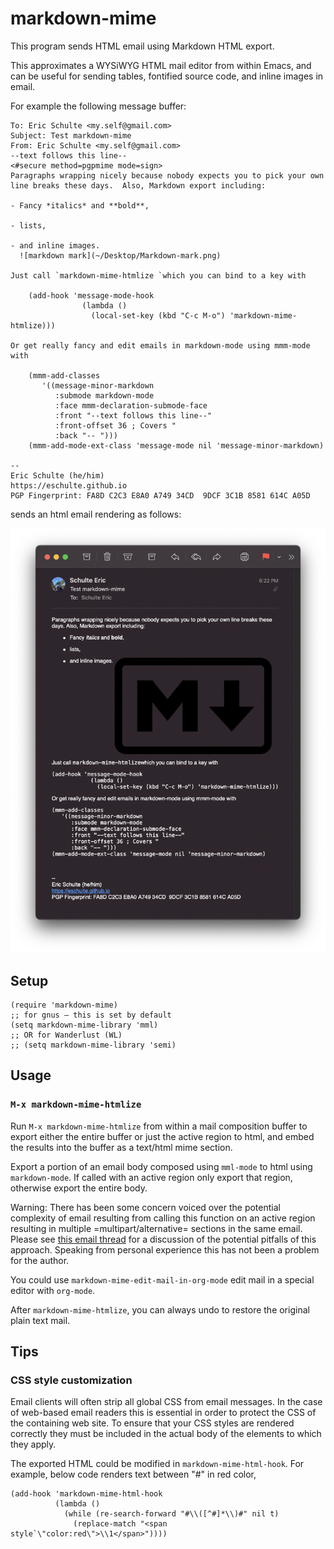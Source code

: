 markdown-mime
=============

This program sends HTML email using Markdown HTML export.

This approximates a WYSiWYG HTML mail editor from within Emacs, and
can be useful for sending tables, fontified source code, and inline
images in email.

For example the following message buffer:

```
To: Eric Schulte <my.self@gmail.com>
Subject: Test markdown-mime
From: Eric Schulte <my.self@gmail.com>
--text follows this line--
<#secure method=pgpmime mode=sign>
Paragraphs wrapping nicely because nobody expects you to pick your own
line breaks these days.  Also, Markdown export including:

- Fancy *italics* and **bold**,

- lists,

- and inline images.
  ![markdown mark](~/Desktop/Markdown-mark.png)

Just call `markdown-mime-htmlize `which you can bind to a key with

    (add-hook 'message-mode-hook
                (lambda ()
                  (local-set-key (kbd "C-c M-o") 'markdown-mime-htmlize)))

Or get really fancy and edit emails in markdown-mode using mmm-mode with

    (mmm-add-classes
       '((message-minor-markdown
          :submode markdown-mode
          :face mmm-declaration-submode-face
          :front "--text follows this line--"
          :front-offset 36 ; Covers "
          :back "-- ")))
    (mmm-add-mode-ext-class 'message-mode nil 'message-minor-markdown)

-- 
Eric Schulte (he/him)
https://eschulte.github.io
PGP Fingerprint: FA8D C2C3 E8A0 A749 34CD  9DCF 3C1B 8581 614C A05D
```

sends an html email rendering as follows:

![](https://raw.githubusercontent.com/eschulte/markdown-mime/master/screenshot.png)


## Setup

```elisp
(require 'markdown-mime)
;; for gnus – this is set by default
(setq markdown-mime-library 'mml)
;; OR for Wanderlust (WL)
;; (setq markdown-mime-library 'semi)
```


## Usage

### `M-x markdown-mime-htmlize`

Run `M-x markdown-mime-htmlize` from within a mail composition buffer
to export either the entire buffer or just the active region to html,
and embed the results into the buffer as a text/html mime section.

Export a portion of an email body composed using `mml-mode` to html
using `markdown-mode`.  If called with an active region only export
that region, otherwise export the entire body.

Warning: There has been some concern voiced over the potential
complexity of email resulting from calling this function on an active
region resulting in multiple =multipart/alternative= sections in the
same email. Please see [this email thread][] for a discussion of the
potential pitfalls of this approach. Speaking from personal experience
this has not been a problem for the author.

[this email thread]: http://thread.gmane.org/gmane.emacs.orgmode/23617

You could use `markdown-mime-edit-mail-in-org-mode` edit mail in a special editor with `org-mode`.

After `markdown-mime-htmlize`, you can always undo to restore the
original plain text mail.

## Tips

### CSS style customization
Email clients will often strip all global CSS from email messages. In
the case of web-based email readers this is essential in order to
protect the CSS of the containing web site. To ensure that your CSS
styles are rendered correctly they must be included in the actual body
of the elements to which they apply.

The exported HTML could be modified in `markdown-mime-html-hook`. For example, below code renders text between "#" in red color,
```elisp
(add-hook 'markdown-mime-html-hook
          (lambda ()
            (while (re-search-forward "#\\([^#]*\\)#" nil t)
              (replace-match "<span style`\"color:red\">\\1</span>"))))
```
